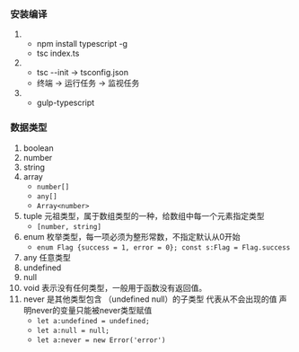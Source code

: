 ### 安装编译
1. - npm install typescript -g
   - tsc index.ts

2. - tsc --init  -> tsconfig.json
   - 终端 -> 运行任务 -> 监视任务

3. - gulp-typescript

### 数据类型
1. boolean
2. number
3. string
4. array
    - `number[]`
    - `any[]`
    - `Array<number>`
5. tuple 元祖类型，属于数组类型的一种，给数组中每一个元素指定类型
    - `[number, string]`
6. enum 枚举类型，每一项必须为整形常数，不指定默认从0开始
    - `enum Flag {success = 1, error = 0}; const s:Flag = Flag.success`
7. any 任意类型
8. undefined 
9. null 
10. void 表示没有任何类型，一般用于函数没有返回值。
11. never 是其他类型包含 （undefined null）的子类型 代表从不会出现的值 声明never的变量只能被never类型赋值
    - `let a:undefined = undefined;`
    - `let a:null = null;`
    - `let a:never = new Error('error')`